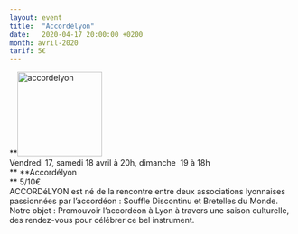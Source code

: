 ```yaml
---
layout: event
title:  "Accordélyon"
date:   2020-04-17 20:00:00 +0200
month: avril-2020
tarif: 5€
---
```

**<img class=" size-thumbnail wp-image-6063 alignleft" src="http://localhost/wpagendarts/wp-content/uploads/2019/02/accordelyon.jpg?w=150" alt="accordelyon" width="150" height="150" srcset="http://localhost/wpagendarts/wp-content/uploads/2019/02/accordelyon.jpg 500w, http://localhost/wpagendarts/wp-content/uploads/2019/02/accordelyon-300x300.jpg 300w, http://localhost/wpagendarts/wp-content/uploads/2019/02/accordelyon-150x150.jpg 150w" sizes="(max-width: 150px) 100vw, 150px" />  
Vendredi 17, samedi 18 avril à 20h, dimanche  19 à 18h  
** **Accordélyon  
** <span style="font-weight:400;">5/10€<br /> </span><span style="font-weight:400;">ACCORDéLYON est né de la rencontre entre deux associations lyonnaises passionnées par l’accordéon : Souffle Discontinu et Bretelles du Monde. Notre objet : Promouvoir l’accordéon à Lyon à travers une saison culturelle, des rendez-vous pour célébrer ce bel instrument.</span>